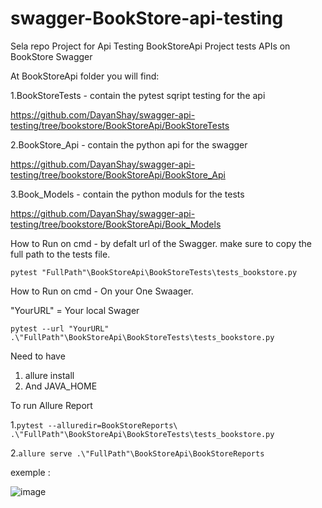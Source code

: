 # swagger-BookStore-api-testing
Sela repo Project for Api Testing 
BookStoreApi Project tests APIs on BookStore Swagger

At BookStoreApi folder  you will find:

1.BookStoreTests - contain the pytest sqript testing for the api

https://github.com/DayanShay/swagger-api-testing/tree/bookstore/BookStoreApi/BookStoreTests

2.BookStore_Api - contain the python api for the swagger

https://github.com/DayanShay/swagger-api-testing/tree/bookstore/BookStoreApi/BookStore_Api

3.Book_Models - contain the python moduls for the tests

https://github.com/DayanShay/swagger-api-testing/tree/bookstore/BookStoreApi/Book_Models


How to Run on cmd - by defalt url of the Swagger.
make sure to copy the full path to the tests file.

``` pytest "FullPath"\BookStoreApi\BookStoreTests\tests_bookstore.py ```

How to Run on cmd - On your One Swaager.

"YourURL" = Your local Swager 

``` pytest --url "YourURL" .\"FullPath"\BookStoreApi\BookStoreTests\tests_bookstore.py ```

Need to have
1. allure install
2. And JAVA_HOME

To run Allure Report 

1.``` pytest --alluredir=BookStoreReports\ .\"FullPath"\BookStoreApi\BookStoreTests\tests_bookstore.py ```


2.``` allure serve .\"FullPath"\BookStoreApi\BookStoreReports ```

exemple :

![image](https://user-images.githubusercontent.com/108628136/183494961-fb233df9-ded7-444e-acba-a064dc5df7ef.png)
